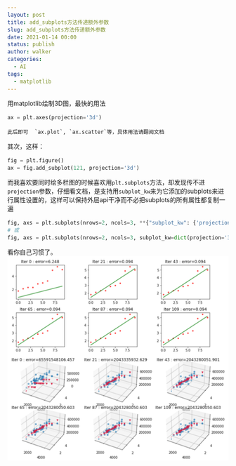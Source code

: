 ```yaml
---
layout: post
title: add_subplots方法传递额外参数
slug: add_subplots方法传递额外参数
date: 2021-01-14 00:00
status: publish
author: walker
categories: 
  - AI
tags:
  - matplotlib
---
```


用matplotlib绘制3D图，最快的用法
```python
ax = plt.axes(projection='3d')

此后即可  `ax.plot`, `ax.scatter`等，具体用法请翻阅文档
```
其次，这样：
```python
fig = plt.figure()
ax = fig.add_subplot(121, projection='3d')
```
而我喜欢要同时绘多栏图的时候喜欢用`plt.subplots`方法，却发现传不进`projection`参数，仔细看文档，是支持用`subplot_kw`来为它添加的subplots来进行属性设置的，这样可以保持外层api干净而不必把subplots的所有属性都复制一遍
```python
fig, axs = plt.subplots(nrows=2, ncols=3, **{"subplot_kw": {'projection': '3d'}})
# 或
fig, axs = plt.subplots(nrows=2, ncols=3, subplot_kw=dict(projection='3d'))
```
看你自己习惯了。
![](../assets/1859625-3987a0af6615f30e.png)
